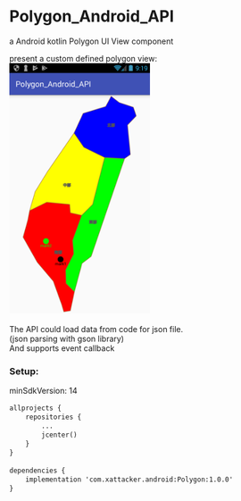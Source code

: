 ﻿# Polygon_Android_API
a Android kotlin Polygon UI View component 

present a custom defined polygon view:<br>
<img src="/rm_res/cut1.png" alt="图片替换文本" width="50%" height="50%" align="bottom" /><br><br>
The API could load data from code for json file.<br>
(json parsing with gson library)<br>
And supports event callback


### Setup:

minSdkVersion: 14

``` 
allprojects {
    repositories {
        ...
        jcenter()
    }
}

dependencies {
    implementation 'com.xattacker.android:Polygon:1.0.0'
}
``` 
